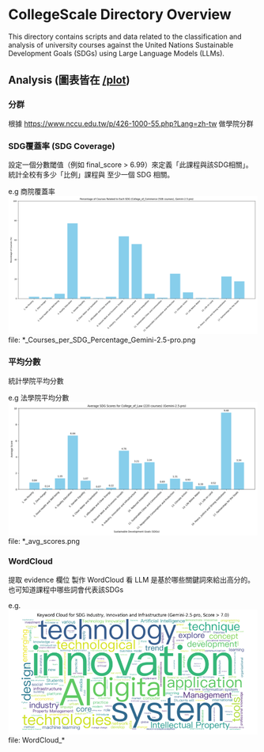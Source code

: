 # CollegeScale Directory Overview

This directory contains scripts and data related to the classification and analysis of university courses against the United Nations Sustainable Development Goals (SDGs) using Large Language Models (LLMs).

## Analysis (圖表皆在 [/plot](https://github.com/EricLiu750501/NCCU-Course-SDGs-Correspondence-Analyser/tree/3036f96c8f52bf2831a127db79b260ee5f9fb646/src/CollegeScale/plots))

### 分群
根據 https://www.nccu.edu.tw/p/426-1000-55.php?Lang=zh-tw 做學院分群

### SDG覆蓋率 (SDG Coverage)
設定一個分數閾值（例如 final_score > 6.99）來定義「此課程與該SDG相關」。    
統計全校有多少「比例」課程與 至少一個 SDG 相關。

e.g 商院覆蓋率
![image](https://github.com/EricLiu750501/NCCU-Course-SDGs-Correspondence-Analyser/blob/c68a0291042dfdd16ace16d67ca8fdc028ab4c04/src/CollegeScale/plots/College_of_Commerce_(508_courses)_Courses_per_SDG_Percentage_Gemini-2.5-pro.png)
file: *_Courses_per_SDG_Percentage_Gemini-2.5-pro.png

### 平均分數
統計學院平均分數

e.g 法學院平均分數
![image](https://github.com/EricLiu750501/NCCU-Course-SDGs-Correspondence-Analyser/blob/c68a0291042dfdd16ace16d67ca8fdc028ab4c04/src/CollegeScale/plots/Gemini-2.5-pro_College_of_Law_avg_scores.png)
file: *_avg_scores.png

### WordCloud
提取 evidence 欄位 製作 WordCloud 看 LLM 是基於哪些關鍵詞來給出高分的。也可知道課程中哪些詞會代表該SDGs

e.g. 
![image](https://github.com/EricLiu750501/NCCU-Course-SDGs-Correspondence-Analyser/blob/c68a0291042dfdd16ace16d67ca8fdc028ab4c04/src/CollegeScale/plots/WordCloud_Industry%2C_Innovation_and_Infrastructure_Gemini-2.5-pro.png)
file: WordCloud_*

